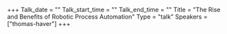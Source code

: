 +++
Talk_date = ""
Talk_start_time = ""
Talk_end_time = ""
Title = "The Rise and Benefits of Robotic Process Automation"
Type = "talk"
Speakers = ["thomas-haver"]
+++


